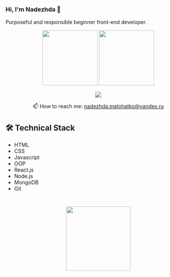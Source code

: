 ### Hi, I'm Nadezhda 👋
Purposeful and responsible beginner front-end developer.

<p align='center'>
   <a href="https://github-readme-stats.vercel.app/api?username=sunlight-nadezhda&show_icons=true&count_private=true"><img
           height=150
           src="https://github-readme-stats.vercel.app/api?username=sunlight-nadezhda&show_icons=true&count_private=true"/></a>
   <a href="https://github.com/sunlight-nadezhda/github-readme-stats"><img height=150
                                                                  src="https://github-readme-stats.vercel.app/api/top-langs/?username=sunlight-nadezhda&layout=compact"/></a>
</p>

<p align='center'>
   <a href="https://t.me/mysunlight">
       <img src="https://img.shields.io/badge/Telegram-2CA5E0?style=for-the-badge&logo=telegram&logoColor=white"/>
   </a>
<p align='center'>
   📫 How to reach me: <a href='mailto:nadezhda.malohatko@yandex.ru'>nadezhda.malohatko@yandex.ru</a>
</p>

## 🛠 Technical Stack
*   HTML
*   CSS
*   Javascript
*   OOP
*   React.js
*   Node.js
*   MongoDB
*   Git

<div align="center" style="margin: 40px 0">
   <a href="https://github.com/sunlight-nadezhda/github-profile-views-counter">
       <img width="175px" src="https://komarev.com/ghpvc/?username=sunlight-nadezhda&color=DE002D">
   </a>
</div>

<!--
**sunlight-nadezhda/sunlight-nadezhda** is a ✨ _special_ ✨ repository because its `README.md` (this file) appears on your GitHub profile.

Here are some ideas to get you started:

- 🔭 I’m currently working on ...
- 🌱 I’m currently learning ...
- 👯 I’m looking to collaborate on ...
- 🤔 I’m looking for help with ...
- 💬 Ask me about ...
- 📫 How to reach me: ...
- 😄 Pronouns: ...
- ⚡ Fun fact: ...
-->
